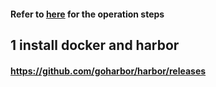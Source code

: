 #### Refer to [here](https://jimmysong.io/kubernetes-handbook/practice/install-kubernetes-on-centos.html) for the operation steps 

## 1 install docker and harbor
#### https://github.com/goharbor/harbor/releases
